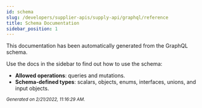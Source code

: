 ```yaml
---
id: schema
slug: /developers/supplier-apis/supply-api/graphql/reference
title: Schema Documentation
sidebar_position: 1
---
```


This documentation has been automatically generated from the GraphQL schema.

Use the docs in the sidebar to find out how to use the schema:

- **Allowed operations**: queries and mutations.
- **Schema-defined types**: scalars, objects, enums, interfaces, unions, and input objects.

<small><i>Generated on 2/21/2022, 11:16:29 AM.</i></small>
